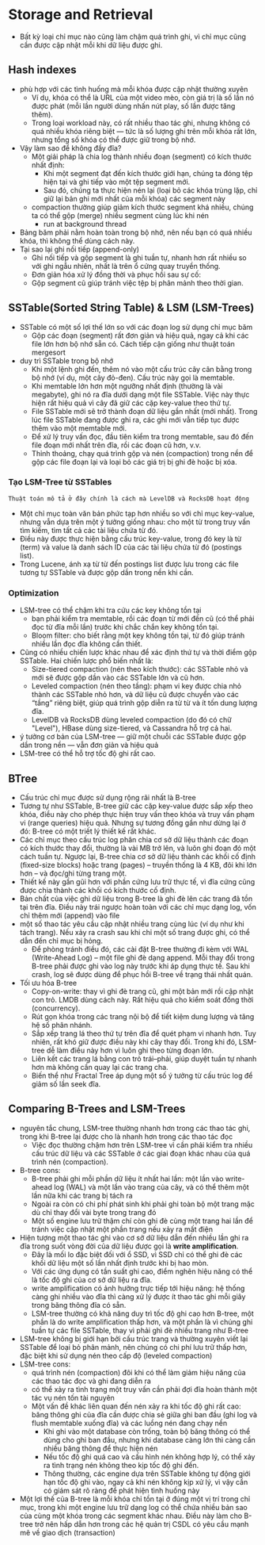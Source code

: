 # Storage and Retrieval

- Bất kỳ loại chỉ mục nào cũng làm chậm quá trình ghi, vì chỉ mục cũng cần được cập nhật mỗi khi dữ liệu được ghi.

## Hash indexes

- phù hợp với các tình huống mà mỗi khóa được cập nhật thường xuyên
    - Ví dụ, khóa có thể là URL của một video mèo, còn giá trị là số lần nó được phát (mỗi lần người dùng nhấn nút play, số lần được tăng thêm).
    - Trong loại workload này, có rất nhiều thao tác ghi, nhưng không có quá nhiều khóa riêng biệt — tức là số lượng ghi trên mỗi khóa rất lớn, nhưng tổng số khóa có thể được giữ trong bộ nhớ.
- Vậy làm sao để không đầy đĩa?
    - Một giải pháp là chia log thành nhiều đoạn (segment) có kích thước nhất định:
        - Khi một segment đạt đến kích thước giới hạn, chúng ta đóng tệp hiện tại và ghi tiếp vào một tệp segment mới.
        - Sau đó, chúng ta thực hiện nén lại (loại bỏ các khóa trùng lặp, chỉ giữ lại bản ghi mới nhất của mỗi khóa) các segment này
    - compaction thường giúp giảm kích thước segment khá nhiều, chúng ta có thể gộp (merge) nhiều segment cùng lúc khi nén
        - run at background thread
- Bảng băm phải nằm hoàn toàn trong bộ nhớ, nên nếu bạn có quá nhiều khóa, thì không thể dùng cách này.
- Tại sao lại ghi nối tiếp (append-only)
    - Ghi nối tiếp và gộp segment là ghi tuần tự, nhanh hơn rất nhiều so với ghi ngẫu nhiên, nhất là trên ổ cứng quay truyền thống.
    - Đơn giản hóa xử lý đồng thời và phục hồi sau sự cố:
    - Gộp segment cũ giúp tránh việc tệp bị phân mảnh theo thời gian.

## SSTable(Sorted String Table) & LSM (LSM-Trees)

-  SSTable có một số lợi thế lớn so với các đoạn log sử dụng chỉ mục băm
    - Gộp các đoạn (segment) rất đơn giản và hiệu quả, ngay cả khi các file lớn hơn bộ nhớ sẵn có. Cách tiếp cận giống như thuật toán mergesort
- duy trì SSTable trong bộ nhớ
    - Khi một lệnh ghi đến, thêm nó vào một cấu trúc cây cân bằng trong bộ nhớ (ví dụ, một cây đỏ-đen). Cấu trúc này gọi là memtable.
    - Khi memtable lớn hơn một ngưỡng nhất định (thường là vài megabyte), ghi nó ra đĩa dưới dạng một file SSTable. Việc này thực hiện rất hiệu quả vì cây đã giữ các cặp key-value theo thứ tự.
    - File SSTable mới sẽ trở thành đoạn dữ liệu gần nhất (mới nhất). Trong lúc file SSTable đang được ghi ra, các ghi mới vẫn tiếp tục được thêm vào một memtable mới.
    - Để xử lý truy vấn đọc, đầu tiên kiểm tra trong memtable, sau đó đến file đoạn mới nhất trên đĩa, rồi các đoạn cũ hơn, v.v.
    - Thỉnh thoảng, chạy quá trình gộp và nén (compaction) trong nền để gộp các file đoạn lại và loại bỏ các giá trị bị ghi đè hoặc bị xóa.

### Tạo LSM-Tree từ SSTables

`Thuật toán mô tả ở đây chính là cách mà LevelDB và RocksDB hoạt động`

- Một chỉ mục toàn văn bản phức tạp hơn nhiều so với chỉ mục key-value, nhưng vẫn dựa trên một ý tưởng giống nhau: cho một từ trong truy vấn tìm kiếm, tìm tất cả các tài liệu chứa từ đó. 
- Điều này được thực hiện bằng cấu trúc key-value, trong đó key là từ (term) và value là danh sách ID của các tài liệu chứa từ đó (postings list). 
- Trong Lucene, ánh xạ từ từ đến postings list được lưu trong các file tương tự SSTable và được gộp dần trong nền khi cần.

### Optimization

- LSM-tree có thể chậm khi tra cứu các key không tồn tại
    - bạn phải kiểm tra memtable, rồi các đoạn từ mới đến cũ (có thể phải đọc từ đĩa mỗi lần) trước khi chắc chắn key không tồn tại.
    - Bloom filter: cho biết rằng một key không tồn tại, từ đó giúp tránh nhiều lần đọc đĩa không cần thiết.
- Cũng có nhiều chiến lược khác nhau để xác định thứ tự và thời điểm gộp SSTable. Hai chiến lược phổ biến nhất là:
    - Size-tiered compaction (nén theo kích thước): các SSTable nhỏ và mới sẽ được gộp dần vào các SSTable lớn và cũ hơn.
    - Leveled compaction (nén theo tầng): phạm vi key được chia nhỏ thành các SSTable nhỏ hơn, và dữ liệu cũ được chuyển vào các “tầng” riêng biệt, giúp quá trình gộp diễn ra từ từ và ít tốn dung lượng đĩa.
    - LevelDB và RocksDB dùng leveled compaction (do đó có chữ "Level"), HBase dùng size-tiered, và Cassandra hỗ trợ cả hai.
- ý tưởng cơ bản của LSM-tree — giữ một chuỗi các SSTable được gộp dần trong nền — vẫn đơn giản và hiệu quả
- LSM-tree có thể hỗ trợ tốc độ ghi rất cao.

## BTree

- Cấu trúc chỉ mục được sử dụng rộng rãi nhất là B-tree 
- Tương tự như SSTable, B-tree giữ các cặp key-value được sắp xếp theo khóa, điều này cho phép thực hiện truy vấn theo khóa và truy vấn phạm vi (range queries) hiệu quả. Nhưng sự tương đồng gần như dừng lại ở đó: B-tree có một triết lý thiết kế rất khác.
- Các chỉ mục theo cấu trúc log phân chia cơ sở dữ liệu thành các đoạn có kích thước thay đổi, thường là vài MB trở lên, và luôn ghi đoạn đó một cách tuần tự. Ngược lại, B-tree chia cơ sở dữ liệu thành các khối cố định (fixed-size blocks) hoặc trang (pages) – truyền thống là 4 KB, đôi khi lớn hơn – và đọc/ghi từng trang một.
- Thiết kế này gần gũi hơn với phần cứng lưu trữ thực tế, vì đĩa cứng cũng được chia thành các khối có kích thước cố định.
- Bản chất của việc ghi dữ liệu trong B-tree là ghi đè lên các trang đã tồn tại trên đĩa. Điều này trái ngược hoàn toàn với các chỉ mục dạng log, vốn chỉ thêm mới (append) vào file
- một số thao tác yêu cầu cập nhật nhiều trang cùng lúc (ví dụ như khi tách trang). Nếu xảy ra crash sau khi chỉ một số trang được ghi, có thể dẫn đến chỉ mục bị hỏng.
    - Để phòng tránh điều đó, các cài đặt B-tree thường đi kèm với WAL (Write-Ahead Log) – một file ghi đè dạng append. Mỗi thay đổi trong B-tree phải được ghi vào log này trước khi áp dụng thực tế. Sau khi crash, log sẽ được dùng để phục hồi B-tree về trạng thái nhất quán.
- Tối ưu hóa B-tree
    - Copy-on-write: thay vì ghi đè trang cũ, ghi một bản mới rồi cập nhật con trỏ. LMDB dùng cách này. Rất hiệu quả cho kiểm soát đồng thời (concurrency).
    - Rút gọn khóa trong các trang nội bộ để tiết kiệm dung lượng và tăng hệ số phân nhánh.
    - Sắp xếp trang lá theo thứ tự trên đĩa để quét phạm vi nhanh hơn. Tuy nhiên, rất khó giữ được điều này khi cây thay đổi. Trong khi đó, LSM-tree dễ làm điều này hơn vì luôn ghi theo từng đoạn lớn.
    - Liên kết các trang lá bằng con trỏ trái–phải, giúp duyệt tuần tự nhanh hơn mà không cần quay lại các trang cha.
    - Biến thể như Fractal Tree áp dụng một số ý tưởng từ cấu trúc log để giảm số lần seek đĩa.

## Comparing B-Trees and LSM-Trees

- nguyên tắc chung, LSM-tree thường nhanh hơn trong các thao tác ghi, trong khi B-tree lại được cho là nhanh hơn trong các thao tác đọc 
    - Việc đọc thường chậm hơn trên LSM-tree vì cần phải kiểm tra nhiều cấu trúc dữ liệu và các SSTable ở các giai đoạn khác nhau của quá trình nén (compaction).
- B-tree cons:
    - B-tree phải ghi mỗi phần dữ liệu ít nhất hai lần: một lần vào write-ahead log (WAL) và một lần vào trang của cây, và có thể thêm một lần nữa khi các trang bị tách ra
    - Ngoài ra còn có chi phí phát sinh khi phải ghi toàn bộ một trang mặc dù chỉ thay đổi vài byte trong trang đó
    - Một số engine lưu trữ thậm chí còn ghi đè cùng một trang hai lần để tránh việc cập nhật một phần trang nếu xảy ra mất điện
- Hiện tượng một thao tác ghi vào cơ sở dữ liệu dẫn đến nhiều lần ghi ra đĩa trong suốt vòng đời của dữ liệu được gọi là **write amplification**. 
    - Đây là mối lo đặc biệt đối với ổ SSD, vì SSD chỉ có thể ghi đè các khối dữ liệu một số lần nhất định trước khi bị hao mòn.
    - Với các ứng dụng có tần suất ghi cao, điểm nghẽn hiệu năng có thể là tốc độ ghi của cơ sở dữ liệu ra đĩa.
    - write amplification có ảnh hưởng trực tiếp tới hiệu năng: hệ thống càng ghi nhiều vào đĩa thì càng xử lý được ít thao tác ghi mỗi giây trong băng thông đĩa có sẵn.
    - LSM-tree thường có khả năng duy trì tốc độ ghi cao hơn B-tree, một phần là do write amplification thấp hơn, và một phần là vì chúng ghi tuần tự các file SSTable, thay vì phải ghi đè nhiều trang như B-tree
- LSM-tree không bị giới hạn bởi cấu trúc trang và thường xuyên viết lại SSTable để loại bỏ phân mảnh, nên chúng có chi phí lưu trữ thấp hơn, đặc biệt khi sử dụng nén theo cấp độ (leveled compaction)
- LSM-tree cons:
    - quá trình nén (compaction) đôi khi có thể làm giảm hiệu năng của các thao tác đọc và ghi đang diễn ra
    - có thể xảy ra tình trạng một truy vấn cần phải đợi đĩa hoàn thành một tác vụ nén tốn tài nguyên
    - Một vấn đề khác liên quan đến nén xảy ra khi tốc độ ghi rất cao: băng thông ghi của đĩa cần được chia sẻ giữa ghi ban đầu (ghi log và flush memtable xuống đĩa) và các luồng nén đang chạy nền
        - Khi ghi vào một database còn trống, toàn bộ băng thông có thể dùng cho ghi ban đầu, nhưng khi database càng lớn thì càng cần nhiều băng thông để thực hiện nén
        - Nếu tốc độ ghi quá cao và cấu hình nén không hợp lý, có thể xảy ra tình trạng nén không theo kịp tốc độ ghi đến.
        - Thông thường, các engine dựa trên SSTable không tự động giới hạn tốc độ ghi vào, ngay cả khi nén không kịp xử lý, vì vậy cần có giám sát rõ ràng để phát hiện tình huống này
- Một lợi thế của B-tree là mỗi khóa chỉ tồn tại ở đúng một vị trí trong chỉ mục, trong khi một engine lưu trữ dạng log có thể chứa nhiều bản sao của cùng một khóa trong các segment khác nhau. Điều này làm cho B-tree trở nên hấp dẫn hơn trong các hệ quản trị CSDL có yêu cầu mạnh mẽ về giao dịch (transaction) 
